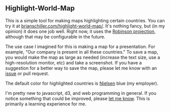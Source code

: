 Highlight-World-Map
-------------------

This is a simple tool for making maps highlighting certain countries. You can try it at [brianschiller.com/highlight-world-map/](http://brianschiller.com/highlight-world-map/). It's nothing fancy, but (in my opinion) it does one job well. Right now, it uses the [Robinson projection](http://en.wikipedia.org/wiki/Robinson_projection), although that may be configurable in the future.

The use case I imagined for this is making a map for a presentation. For example, "Our company is present in all these countries." To save a map, you would make the map as large as needed (increase the text size, use a high-resolution monitor, etc) and take a screenshot. If you have a suggestion for a better way to save the map, please let me know with an [issue](https://github.com/bgschiller/highlight-world-map/issues/new) or pull request.

The default color for highlighted countries is [Nielsen](http://www.nielsen.com/us/en.html) blue (my employer).

I'm pretty new to javascript, d3, and web programming in general. If you notice something that could be improved, please [let me know](https://github.com/bgschiller/highlight-world-map/issues/new). This is primarily a learning experience for me.
